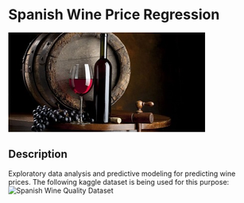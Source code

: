 # Spanish Wine Price Regression

![Image text](https://github.com/sergi0gs/Spanish_Wine_Price_Regression/blob/main/app/static/dataset-cover.jpg)

## Description
Exploratory data analysis and predictive modeling for predicting wine prices. The following kaggle dataset is being used for this purpose: ![Spanish Wine Quality Dataset](https://www.kaggle.com/datasets/fedesoriano/spanish-wine-quality-dataset)